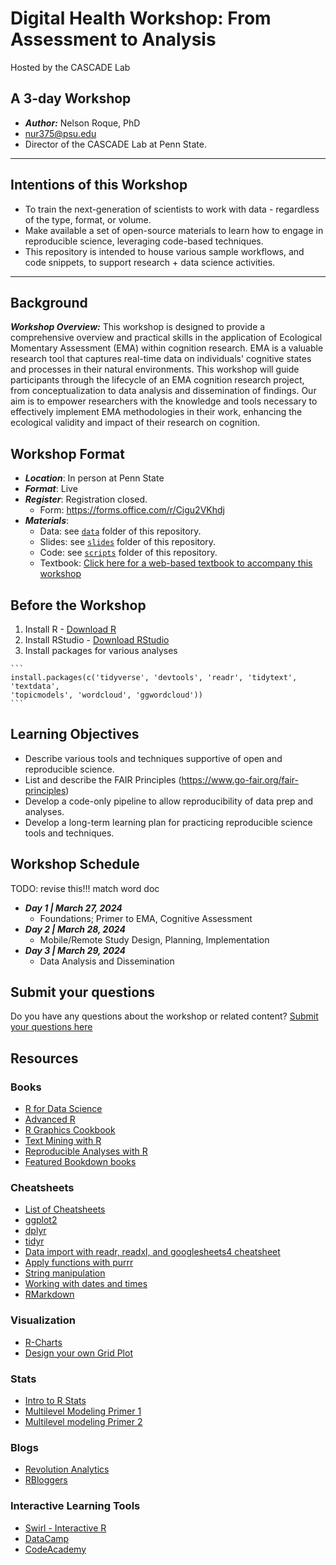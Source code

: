 # Digital Health Workshop: From Assessment to Analysis
Hosted by the CASCADE Lab
## A 3-day Workshop

  - ***Author:*** Nelson Roque, PhD
  - [nur375@psu.edu](nur375@psu.edu)
  - Director of the CASCADE Lab at Penn State.

-----

## Intentions of this Workshop

  - To train the next-generation of scientists to work with data - regardless of the type, format, or volume.
  - Make available a set of open-source materials to learn how to engage in reproducible science, leveraging code-based techniques.
  - This repository is intended to house various sample workflows, and code snippets, to support research + data science activities.

-----

## Background

***Workshop Overview:*** This workshop is designed to provide a comprehensive overview and practical skills in the application of Ecological Momentary Assessment (EMA) within cognition research. EMA is a valuable research tool that captures real-time data on individuals' cognitive states and processes in their natural environments. This workshop will guide participants through the lifecycle of an EMA cognition research project, from conceptualization to data analysis and dissemination of findings. Our aim is to empower researchers with the knowledge and tools necessary to effectively implement EMA methodologies in their work, enhancing the ecological validity and impact of their research on cognition.

## Workshop Format

  - ***Location***: In person at Penn State
  - ***Format***: Live
  - ***Register***: Registration closed.
    - Form: https://forms.office.com/r/Cigu2VKhdj
  - ***Materials***: 
    - Data: see [`data`](data) folder of this repository.
    - Slides: see [`slides`](slides) folder of this repository.
    - Code: see [`scripts`](scripts) folder of this repository.
    - Textbook: [Click here for a web-based textbook to accompany this workshop](https://nelsonroque.github.io/contextlab_introdatascience_webcourse/index.html)

## Before the Workshop

  1. Install R
    - [Download R](https://cran.r-project.org/)
  2. Install RStudio
    - [Download RStudio](https://www.rstudio.com/products/rstudio/download/)
  3. Install packages for various analyses

    ```
    install.packages(c('tidyverse', 'devtools', 'readr', 'tidytext', 'textdata',
    'topicmodels', 'wordcloud', 'ggwordcloud'))
    ```

## Learning Objectives

  - Describe various tools and techniques supportive of open and reproducible science.
  - List and describe the FAIR Principles (https://www.go-fair.org/fair-principles)
  - Develop a code-only pipeline to allow reproducibility of data prep and analyses.
  - Develop a long-term learning plan for practicing reproducible science tools and techniques.

## Workshop Schedule

TODO: revise this!!! match word doc
  - ***Day 1 | March 27, 2024***
    - Foundations; Primer to EMA, Cognitive Assessment
  - ***Day 2 | March 28, 2024***
    - Mobile/Remote Study Design, Planning, Implementation 
  - ***Day 3 | March 29, 2024***
    - Data Analysis and Dissemination 

## Submit your questions

Do you have any questions about the workshop or related content? [Submit your questions here](nur375@psu.edu)

## Resources

### Books

  - [R for Data Science](https://r4ds.had.co.nz/)
  - [Advanced R](https://adv-r.hadley.nz/index.html)
  - [R Graphics Cookbook](http://www.cookbook-r.com/)
  - [Text Mining with R](https://www.tidytextmining.com/)
  - [Reproducible Analyses with R](https://nceas.github.io/sasap-training/materials/reproducible_research_in_r_fairbanks/)
  - [Featured Bookdown books](https://bookdown.org/)

### Cheatsheets

  - [List of Cheatsheets](https://www.rstudio.com/resources/cheatsheets/)
  - [ggplot2](https://raw.githubusercontent.com/rstudio/cheatsheets/main/data-visualization.pdf)
  - [dplyr](https://raw.githubusercontent.com/rstudio/cheatsheets/main/data-transformation.pdf)
  - [tidyr](https://raw.githubusercontent.com/rstudio/cheatsheets/main/tidyr.pdf)
  - [Data import with readr, readxl, and googlesheets4 cheatsheet](https://raw.githubusercontent.com/rstudio/cheatsheets/main/data-import.pdf)
  - [Apply functions with purrr](https://raw.githubusercontent.com/rstudio/cheatsheets/main/purrr.pdf)
  - [String manipulation](https://raw.githubusercontent.com/rstudio/cheatsheets/main/strings.pdf)
  - [Working with dates and times](https://raw.githubusercontent.com/rstudio/cheatsheets/main/lubridate.pdf)
  - [RMarkdown](https://raw.githubusercontent.com/rstudio/cheatsheets/main/rmarkdown.pdf)

### Visualization

  - [R-Charts](https://r-charts.com/)
  - [Design your own Grid Plot](https://cran.r-project.org/web/packages/cowplot/vignettes/introduction.html)
  
### Stats
  - [Intro to R Stats](https://www.cyclismo.org/tutorial/R/)
  - [Multilevel Modeling Primer 1](https://quantdev.ssri.psu.edu/tutorials/r-bootcamp-introduction-multilevel-model-and-interactions)
  - [Multilevel modeling Primer 2](https://rpubs.com/rslbliss/r_mlm_ws)

### Blogs

  - [Revolution Analytics](https://blog.revolutionanalytics.com/)
  - [RBloggers](https://www.r-bloggers.com/)

### Interactive Learning Tools
  - [Swirl - Interactive R](https://swirlstats.com/)
  - [DataCamp](https://www.datacamp.com/courses/free-introduction-to-r)
  - [CodeAcademy](https://www.codecademy.com/catalog/language/r)
